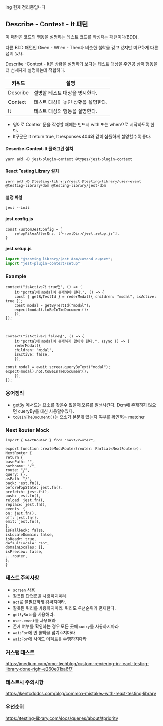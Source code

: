 ing 현재 정리중입니다

## Describe - Context - It 패턴
이 패턴은 코드의 행동을 설명하는 테스트 코드를 작성하는 패턴이다(BDD).

다른 BDD 패턴인 Given - When - Then과 비슷한 철학을 갖고 있지만 미묘하게 다른 점이 있다.

Describe -Context - It은 상황을 설명하기 보다는 테스트 대상을 주인공 삼아 행동을 더 섬세하게 설명하는데 적합하다.


|키워드|설명|
|------|---|
|Describe|설명할 테스트 대상을 명시한다.|
|Context|테스트 대상이 놓인 상황을 설명한다.|
|It|테스트 대상의 행동을 설명한다.|

- 영어로 Context 문을 작성할 때에는 반드시 with 또는 when으로 시작하도록 한다.
- It구문은 It return true, It responses 404와 같이 심플하게 설명할수록 좋다.

#### Describe-Context-It 플러그인 설치
```tsx
yarn add -D jest-plugin-context @types/jest-plugin-context
```

#### React Testing Library 설치
```tsx
yarn add -D @testing-library/react @testing-library/user-event @testing-library/dom @testing-library/jest-dom
```


#### 설정 파일
```tsx
jest --init
```

#### jest.config.js
```tsx
const customJestConfig = {
	setupFilesAfterEnv: ["<rootDir>/jest.setup.js"],
}
```

#### jest.setup.js
```js
import "@testing-library/jest-dom/extend-expect";
import "jest-plugin-context/setup";
```


### Example
```tsx
context("isActive가 true면", () => {
	it("portal에 modal이 존재해야 한다.", () => {
	const { getByTestId } = rederModal({ children: "modal", isActive: true });
	const modal = getByTestId("modal");
	expect(modal).toBeInTheDocument();
	});
});

  

context("isActive가 false면", () => {
	it("portal에 modal이 존재하지 않아야 한다.", async () => {
	rederModal({
	children: "modal",
	isActive: false,
	});

const modal = await screen.queryByText("modal");
expect(modal).not.toBeInTheDocument();
	});
});
```

### 용어정리
- getBy 메서드는 요소를 찾을수 없을때 오류를 발생시킨다. Dom에 존재하지 않으면 queryBy를 대신 사용할수있다.
- `toBeInTheDocument()`는 요소가 본문에 있는지 여부를 확인하는 matcher


### Next Router Mock

```tsx
import { NextRouter } from "next/router";

export function createMockRouter(router: Partial<NextRouter>): NextRouter {
return {
basePath: "",
pathname: "/",
route: "/",
query: {},
asPath: "/",
back: jest.fn(),
beforePopState: jest.fn(),
prefetch: jest.fn(),
push: jest.fn(),
reload: jest.fn(),
replace: jest.fn(),
events: {
on: jest.fn(),
off: jest.fn(),
emit: jest.fn(),
},
isFallback: false,
isLocaleDomain: false,
isReady: true,
defaultLocale: "en",
domainLocales: [],
isPreview: false,
...router,
};
}
```


### 테스트 주의사항
- `screen` 사용
- 잘못된 단언문을 사용하지마라
- `act`로 불필요하게 감싸지마라.
- 잘못된 쿼리를 사용하지마라. 쿼리도 우선순위가 존재한다.
- `getByRole`을 사용해라.
- `user-event`를 사용해라
- 존재 여부를 확인하는 경우 모든 곳에 `query`를 사용하지마라
- `waitFor`에 빈 콜백을 넘겨주지마라
- `waitFor`에 사이드 이펙트를 수행하지마라

### 커스텀 테스트
https://medium.com/nmc-techblog/custom-rendering-in-react-testing-library-done-right-e260e01ba6f7

### 테스트시 주의사항
https://kentcdodds.com/blog/common-mistakes-with-react-testing-library

### 우선순위
https://testing-library.com/docs/queries/about/#priority